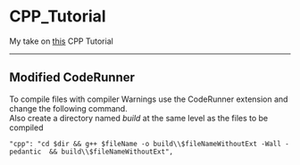 # CPP_Tutorial
My take on [this](https://www.learncpp.com/) CPP Tutorial

---

## Modified CodeRunner
To compile files with compiler Warnings use the CodeRunner extension and change the following command.  
Also create a directory named _build_ at the same level as the files to be compiled

    "cpp": "cd $dir && g++ $fileName -o build\\$fileNameWithoutExt -Wall -pedantic  && build\\$fileNameWithoutExt",


